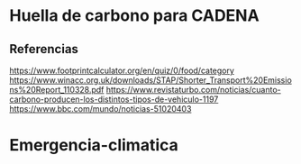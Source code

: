 # Huella de carbono para CADENA

## Referencias
https://www.footprintcalculator.org/en/quiz/0/food/category
https://www.winacc.org.uk/downloads/STAP/Shorter_Transport%20Emissions%20Report_110328.pdf
https://www.revistaturbo.com/noticias/cuanto-carbono-producen-los-distintos-tipos-de-vehiculo-1197
https://www.bbc.com/mundo/noticias-51020403
# Emergencia-climatica
